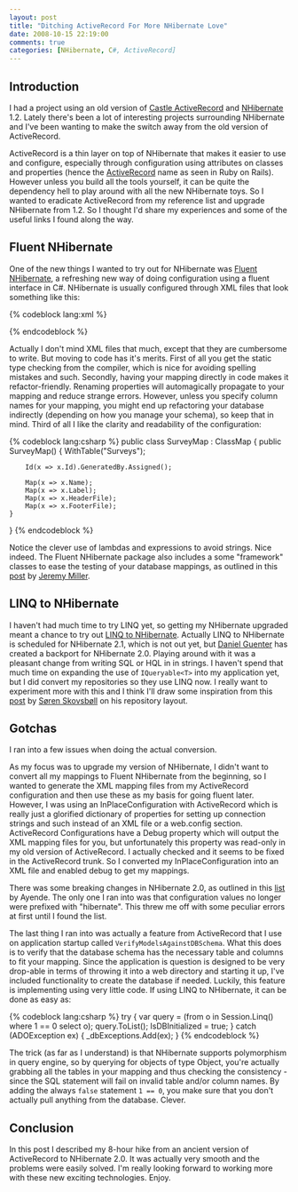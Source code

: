 ```yaml
---
layout: post
title: "Ditching ActiveRecord For More NHibernate Love"
date: 2008-10-15 22:19:00
comments: true
categories: [NHibernate, C#, ActiveRecord]
---
```


## Introduction

I had a project using an old version of [Castle ActiveRecord](http://www.castleproject.org/activerecord/index.html) and [NHibernate](http://www.hibernate.org/343.html) 1.2. Lately there's been a lot of interesting projects surrounding NHibernate and I've been wanting to make the switch away from the old version of ActiveRecord. 

ActiveRecord is a thin layer on top of NHibernate that makes it easier to use and configure, especially through configuration using attributes on classes and properties (hence the [ActiveRecord](http://en.wikipedia.org/wiki/Active_record_pattern) name as seen in Ruby on Rails). However unless you build all the tools yourself, it can be quite the dependency hell to play around with all the new NHibernate toys. So I wanted to eradicate ActiveRecord from my reference list and upgrade NHibernate from 1.2. So I thought I'd share my experiences and some of the useful links I found along the way.

## Fluent NHibernate

One of the new things I wanted to try out for NHibernate was [Fluent NHibernate](http://code.google.com/p/fluent-nhibernate/), a refreshing new way of doing configuration using a fluent interface in C#. NHibernate is usually configured through XML files that look something like this: 

{% codeblock lang:xml %}
<?xml version="1.0" encoding="utf-16"?>
<hibernate-mapping  auto-import="true" default-lazy="false" xmlns:xsd="http://www.w3.org/2001/XMLSchema" xmlns:xsi="http://www.w3.org/2001/XMLSchema-instance" xmlns="urn:nhibernate-mapping-2.2">
  <class name="Model.Survey, Model" table="Surveys">
    <id name="Id" access="property" column="Id" type="System.Guid" unsaved-value="00000000-0000-0000-0000-000000000000">
      <generator class="assigned">
      </generator>
    </id>
    <property name="Name" access="property" type="String">
      <column name="Name"/>
    </property>
    <property name="Label" access="property" type="String">
      <column name="Label"/>
    </property>
    <property name="HeaderFile" access="property" type="String">
      <column name="HeaderFile"/>
    </property>
    <property name="FooterFile" access="property" type="String">
      <column name="FooterFile"/>
    </property>
  </class>
</hibernate-mapping>
{% endcodeblock %}

Actually I don't mind XML files that much, except that they are cumbersome to write. But moving to code has it's merits. First of all you get the static type checking from the compiler, which is nice for avoiding spelling mistakes and such. Secondly, having your mapping directly in code makes it refactor-friendly. Renaming properties will automagically propagate to your mapping and reduce strange errors. However, unless you specify column names for your mapping, you might end up refactoring your database indirectly (depending on how you manage your schema), so keep that in mind. Third of all I like the clarity and readability of the configuration:

{% codeblock lang:csharp %}
public class SurveyMap : ClassMap<Survey>
{
    public SurveyMap()
    {
        WithTable("Surveys");

        Id(x => x.Id).GeneratedBy.Assigned();

        Map(x => x.Name);
        Map(x => x.Label);
        Map(x => x.HeaderFile);
        Map(x => x.FooterFile);
    }
}
{% endcodeblock %}

Notice the clever use of lambdas and expressions to avoid strings. Nice indeed. The Fluent NHibernate package also includes a some "framework" classes to ease the testing of your database mappings, as outlined in this [post](http://codebetter.com/blogs/jeremy.miller/archive/2008/06/18/working-faster-and-fewer-mapping-errors-with-nhibernate.aspx) by [Jeremy Miller](http://codebetter.com/blogs/jeremy.miller/default.aspx).

## LINQ to NHibernate

I haven't had much time to try LINQ yet, so getting my NHibernate upgraded meant a chance to try out [LINQ to NHibernate](http://www.hookedonlinq.com/LINQToNHibernate.ashx). Actually LINQ to NHibernate is scheduled for NHibernate 2.1, which is not out yet, but [Daniel Guenter](http://slagd.com/) has created a backport for NHibernate 2.0. Playing around with it was a pleasant change from writing SQL or HQL in in strings. I haven't spend that much time on expanding the use of `IQueryable<T>` into my application yet, but I did convert my repositories so they use LINQ now. I really want to experiment more with this and I think I'll draw some inspiration from this [post](http://skarpt.dk/blog/?p=16) by [Søren Skovsbøll](http://skarpt.dk/blog/) on his repository layout.

## Gotchas

I ran into a few issues when doing the actual conversion.

As my focus was to upgrade my version of NHibernate, I didn't want to convert all my mappings to Fluent NHibernate from the beginning, so I wanted to generate the XML mapping files from my ActiveRecord configuration and then use these as my basis for going fluent later. However, I was using an InPlaceConfiguration with ActiveRecord which is really just a glorified dictionary of properties for setting up connection strings and such instead of an XML file or a web.config section. ActiveRecord Configurations have a Debug property which will output the XML mapping files for you, but unfortunately this property was read-only in my old version of ActiveRecord. I actually checked and it seems to be fixed in the ActiveRecord trunk. So I converted my InPlaceConfiguration into an XML file and enabled debug to get my mappings.


There was some breaking changes in NHibernate 2.0, as outlined in this [list](http://ayende.com/Blog/archive/2008/03/31/NHibernate-2.0-Alpha-is-out.aspx) by Ayende. The only one I ran into was that configuration values no longer were prefixed with "hibernate". This threw me off with some peculiar errors at first until I found the list.

The last thing I ran into was actually a feature from ActiveRecord that I use on application startup called `VerifyModelsAgainstDBSchema`. What this does is to verify that the database schema has the necessary table and columns to fit your mapping. Since the application is question is designed to be very drop-able in terms of throwing it into a web directory and starting it up, I've included functionality to create the database if needed. Luckily, this feature is implementing using very little code. If using LINQ to NHibernate, it can be done as easy as:

{% codeblock lang:csharp %}
try
{
    var query = (from o in Session.Linq<Object>()
                 where 1 == 0
                 select o);
    query.ToList();
    IsDBInitialized = true;
}
catch (ADOException ex)
{
    _dbExceptions.Add(ex);
}
{% endcodeblock %}

The trick (as far as I understand) is that NHibernate supports polymorphism in query engine, so by querying for objects of type Object, you're actually grabbing all the tables in your mapping and thus checking the consistency - since the SQL statement will fail on invalid table and/or column names. By adding the always `false` statement `1 == 0`, you make sure that you don't actually pull anything from the database. Clever.

## Conclusion

In this post I described my 8-hour hike from an ancient version of ActiveRecord to NHibernate 2.0. It was actually very smooth and the problems were easily solved. I'm really looking forward to working more with these new exciting technologies. Enjoy.